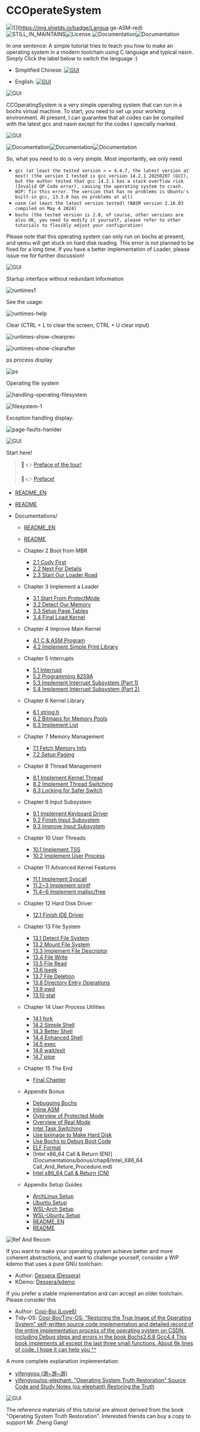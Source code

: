 # CCOperateSystem

![](https://img.shields.io/badge/Language-C>=C90-informational?logo=C&logoColor=#A8B9CC&color=#A8B9CC)![](https://img.shields.io/badge/Langua ge-ASM-red)![STILL_IN_MAINTAINS](https://img.shields.io/badge/Maintains-YES-red)![License](https://img.shields.io/badge/license-GNUv3-yellow) ![Documentation](https://img.shields.io/badge/Documentation-WIP-brightgreen)![Documentation](https://img.shields.io/badge/Code-TestOnPassAsBasic-brightgreen) 

In one sentence: A simple tutorial tries to teach you how to make an operating system in a modern toolchain using C language and typical nasm. Simply Click the label below to switch the language :)

- Simplified Chinese: [![GUI](https://img.shields.io/badge/使用-简体中文-red)](README.md)

- English: [![GUI](https://img.shields.io/badge/Reading_Language-English-red)](README_EN.md)

![GUI](https://img.shields.io/badge/Introduction-What_is_CC_Operating_System-blue)

CCOperatingSystem is a very simple operating system that can run in a bochs virtual machine. To start, you need to set up your working environment. At present, I can guarantee that all codes can be compiled with the latest gcc and nasm except for the codes I specially marked.

![GUI](https://img.shields.io/badge/Setup-Try_The_Run-yellow)

![Documentation](https://img.shields.io/badge/TOOLS-GCC>=4.4.7-brightgreen)![Documentation](https://img.shields.io/badge/TOOLS-nasm>=2.16-red)![Documentation](https://img.shields.io/badge/Environment-Bochs_Only_Current-blue)

 So, what you need to do is very simple. Most importantly, we only need

- `gcc (at least the tested version > = 4.4.7, the latest version at most) (the version I tested is gcc version 14.2.1 20250207 (GCC), but the author tested that gcc 14.2.1 has a stack overflow risk (Invalid OP Code error), causing the operating system to crash. WIP: fix this error. The version that has no problems is Ubuntu's built-in gcc, 13.3.0 has no problems at all)`
- `nasm (at least the latest version tested) (NASM version 2.16.03 compiled on May 4 2024)`
- `bochs (the tested version is 2.8, of course, other versions are also OK, you need to modify it yourself, please refer to other tutorials to flexibly adjust your configuration!`

Please note that this operating system can only run on bochs at present, and qemu will get stuck on hard disk reading. This error is not planned to be fixed for a long time. If you have a better implementation of Loader, please issue me for further discussion!

![GUI](https://img.shields.io/badge/Screenshots-See_The_Runtime_Screenshots-red)

 Startup interface without redundant information

![runtimes1](./readme.assets/runtimes-boot.png)

 See the usage:

![runtimes-help](./readme.assets/runtimes-help.png)

 Clear (CTRL + L to clear the screen, CTRL + U clear input)

![runtimes-show-clearprev](./readme.assets/runtimes-show-clearprev.png)

![runtimes-show-clearafter](./readme.assets/runtimes-show-clearafter.png)

 ps process display

![ps](./readme.assets/image-20250302204310767.png)

Operating file system

![handling-operating-filesystem](./readme.assets/image-20250302204346151.png)

![filesystem-1](./readme.assets/filesystem-1.png)

Exception handling display:

![page-faults-hanlder](./readme.assets/page-faults-hanlder.png)

![GUI](https://img.shields.io/badge/Documentation-Where_And_How_Should_I_Start-yellow)

 Start here!

> :link: :point_right: [Preface of the tour!](./Documentations/README_EN.md)
>
> :link: :point_right: [Preface! ](./Documentations/README.md)

- [README_EN](README_EN.md)  
- [README](README.md)  

- Documentations/
  - [README_EN](Documentations/README_EN.md)  
  - [README](Documentations/README.md)  

  - Chapter 2 Boot from MBR  
    - [2.1 Cody First](Documentations/2_Start_From_MBR/2.1_Cody_First.md)  
    - [2.2 Next For Details](Documentations/2_Start_From_MBR/2.2_Next_For_Details.md)  
    - [2.3 Start Our Loader Road](Documentations/2_Start_From_MBR/2.3_Start_Our_Loader_Road.md)  

  - Chapter 3 Implement a Loader  
    - [3.1 Start From ProtectMode](Documentations/3_Implement_A_Loader/3.1_Start_From_ProtectMode.md)  
    - [3.2 Detect Our Memory](Documentations/3_Implement_A_Loader/3.2_Detect_Our_Memory.md)  
    - [3.3 Setup Page Tables](Documentations/3_Implement_A_Loader/3.3_setup_page_tables.md)  
    - [3.4 Final Load Kernel](Documentations/3_Implement_A_Loader/3.4_final_load_kernel.md)  

  - Chapter 4 Improve Main Kernel  
    - [4.1 C & ASM Program](Documentations/4_Better_MainKernel/4.1_C_ASM_Program.md)  
    - [4.2 Implement Simple Print Library](Documentations/4_Better_MainKernel/4.2_Implement_Our_SimplePrintLibrary.md)  

  - Chapter 5 Interrupts  
    - [5.1 Interrupt](Documentations/5_Interrupt/5.1_Interrupt.md)  
    - [5.2 Programming 8259A](Documentations/5_Interrupt/5,2_Programming_8259A.md)  
    - [5.3 Implement Interrupt Subsystem (Part 1)](Documentations/5_Interrupt/5.3_Implement_InterruptSubSystem_1.md)  
    - [5.4 Implement Interrupt Subsystem (Part 2)](Documentations/5_Interrupt/5.4_Implement_InterruptSubSystem_2.md)  

  - Chapter 6 Kernel Library  
    - [6.1 string.h](Documentations/6_Setup_Our_Kernel_Library/6.1_start_from_string_h.md)  
    - [6.2 Bitmaps for Memory Pools](Documentations/6_Setup_Our_Kernel_Library/6.2_implement_bitmaps_for_mempools.md)  
    - [6.3 Implement List](Documentations/6_Setup_Our_Kernel_Library/6.3_implement_list.md)  

  - Chapter 7 Memory Management  
    - [7.1 Fetch Memory Info](Documentations/7_Memory_Management/7.1_Fetch_Our_Memory.md)  
    - [7.2 Setup Paging](Documentations/7_Memory_Management/7.2_Setup_PageFetch.md)  

  - Chapter 8 Thread Management  
    - [8.1 Implement Kernel Thread](Documentations/8_Thread_Management/8.1_Implement_KernelThread.md)  
    - [8.2 Implement Thread Switching](Documentations/8_Thread_Management/8.2_implement_switch_thread.md)  
    - [8.3 Locking for Safer Switch](Documentations/8_Thread_Management/8.3_make_lock_to_switch_safer.md)  

  - Chapter 9 Input Subsystem  
    - [9.1 Implement Keyboard Driver](Documentations/9_Boost_BasicInputSubsystem/9.1_implement_driving_keyboard.md)  
    - [9.2 Finish Input Subsystem](Documentations/9_Boost_BasicInputSubsystem/9.2_finish_input_subsystem.md)  
    - [9.3 Improve Input Subsystem](Documentations/9_Boost_BasicInputSubsystem/9.3_finish_input_subsystem_2.md)  

  - Chapter 10 User Threads  
    - [10.1 Implement TSS](Documentations/10_Implement_User_Thread/10.1_implement_tss.md)  
    - [10.2 Implement User Process](Documentations/10_Implement_User_Thread/10.2_implement_user_proc.md)  

  - Chapter 11 Advanced Kernel Features  
    - [11.1 Implement Syscall](Documentations/11_advanced_kernel/11.1_implement_syscall.md)  
    - [11.2~3 Implement printf](Documentations/11_advanced_kernel/11.2_3_implement_printf.md)  
    - [11.4~6 Implement malloc/free](Documentations/11_advanced_kernel/11.4_5_6_impelement_malloc_free.md)  

  - Chapter 12 Hard Disk Driver  
    - [12.1 Finish IDE Driver](Documentations/12_harddisk_driver/12.1_finish_ide_driver.md)  

  - Chapter 13 File System  
    - [13.1 Detect File System](Documentations/13_filesystem/13.1_detect_filesystem.md)  
    - [13.2 Mount File System](Documentations/13_filesystem/13.2_mount_filesystem.md)  
    - [13.3 Implement File Descriptor](Documentations/13_filesystem/13.3_impl_fd.md)  
    - [13.4 File Write](Documentations/13_filesystem/13.4_file_write.md)  
    - [13.5 File Read](Documentations/13_filesystem/13.5_file_read.md)  
    - [13.6 lseek](Documentations/13_filesystem/13.6_lseek.md)  
    - [13.7 File Deletion](Documentations/13_filesystem/13.7_file_del.md)  
    - [13.8 Directory Entry Operations](Documentations/13_filesystem/13.8_dirent_op.md)  
    - [13.9 pwd](Documentations/13_filesystem/13.9_pwd.md)  
    - [13.10 stat](Documentations/13_filesystem/13.10_stat.md)  

  - Chapter 14 User Process Utilities  
    - [14.1 fork](Documentations/14_user_proc_utils/14.1_fork.md)  
    - [14.2 Simple Shell](Documentations/14_user_proc_utils/14.2_simple_shell.md)  
    - [14.3 Better Shell](Documentations/14_user_proc_utils/14.3_better_shell.md)  
    - [14.4 Enhanced Shell](Documentations/14_user_proc_utils/14.4_better_shell2.md)  
    - [14.5 exec](Documentations/14_user_proc_utils/14.5_exec.md)  
    - [14.6 wait/exit](Documentations/14_user_proc_utils/14.6_wait_exit.md)  
    - [14.7 pipe](Documentations/14_user_proc_utils/14.7_pipe.md)  

  - Chapter 15 The End  
    - [Final Chapter](Documentations/15_THIS_IS_THE_END/finally....md)  

  - Appendix Bonus  
    - [Debugging Bochs](Documentations/bonus/Debug_Bochs.md)  
    - [Inline ASM](Documentations/bonus/inline_asm.md)  
    - [Overview of Protected Mode](Documentations/bonus/ProtectMode.md)  
    - [Overview of Real Mode](Documentations/bonus/Real_Mode.md)  
    - [Intel Task Switching](Documentations/bonus/chap10/Intel_Switch_Task.md)  
    - [Use bximage to Make Hard Disk](Documentations/bonus/chap2/use_bximage_to_make_hard_disk.md)  
    - [Use Bochs to Debug Boot Code](Documentations/bonus/chap2/using_bochs_to_setup_code.md)  
    - [ELF Format](Documentations/bonus/chap3/elf.md)  
    - [Intel x86_64 Call & Return (EN)](Documentations/bonus/chap8/Intel_X86_64 Call_And_Reture_Procedure.md)  
    - [Intel x86_64 Call & Return (CN)](Documentations/bonus/chap8/Intel_X86_64_调用和返回过程.md)  

  - Appendix Setup Guides  
    - [ArchLinux Setup](Documentations/setups/ArchLinux.md)  
    - [Ubuntu Setup](Documentations/setups/Ubuntu.md)  
    - [WSL-Arch Setup](Documentations/setups/WSL-Arch.md)  
    - [WSL-Ubuntu Setup](Documentations/setups/WSL-Ubuntu.md)  
    - [README_EN](Documentations/setups/README_EN.md)  
    - [README](Documentations/setups/README.md)  

![Ref And Recom](https://img.shields.io/badge/Reference_And_Recommendations-Some_also_os_project-red)

 If you want to make your operating system achieve better and more coherent abstractions, and want to challenge yourself, consider a WIP kdemo that uses a pure GNU toolchain:

- Author: [Dessera (Dessera)](https://github.com/Dessera)
- KDemo: [Dessera/kdemo](https://github.com/Dessera/kdemo)

 If you prefer a stable implementation and can accept an older toolchain. Please consider this

- Author: [Cooi-Boi (Love6)](https://github.com/Cooi-Boi)
- Tidy-OS: [Cooi-Boi/Tiny-OS: "Restoring the True Image of the Operating System" self-written source code implementation and detailed record of the entire implementation process of the operating system on CSDN, including Debug steps and errors in the book Bochs2.6.8 Gcc4.4 This book implements all except the last three small functions. About 6k lines of code. I hope it can help you ^^](https://github.com/Cooi-Boi/Tiny-OS/tree/master)

 A more complete explanation implementation:

- [yifengyou (游~游~游)](https://github.com/yifengyou)
- [yifengyou/os-elephant: "Operating System Truth Restoration" Source Code and Study Notes (os-elephant) Restoring the Truth](https://github.com/yifengyou/os-elephant)

![GUI](https://img.shields.io/badge/Other_Implementations-Some_also_os_project-green)

 The reference materials of this tutorial are almost derived from the book "Operating System Truth Restoration". Interested friends can buy a copy to support Mr. Zheng Gang!
